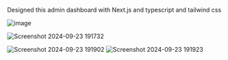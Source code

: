 Designed this admin dashboard with Next.js and typescript and tailwind css

![image](https://github.com/user-attachments/assets/15b7ba79-bf5c-4cb2-9917-a9ee0a06273e)

![Screenshot 2024-09-23 191732](https://github.com/user-attachments/assets/0a4f9a75-fa4b-4b17-9362-ee5ed58b06af)

![Screenshot 2024-09-23 191902](https://github.com/user-attachments/assets/de1abaf3-cf48-41d4-98d6-6f76d6eb3b75)
![Screenshot 2024-09-23 191923](https://github.com/user-attachments/assets/6bedd707-4ccd-43b8-a76b-e94bf8b880d3)
